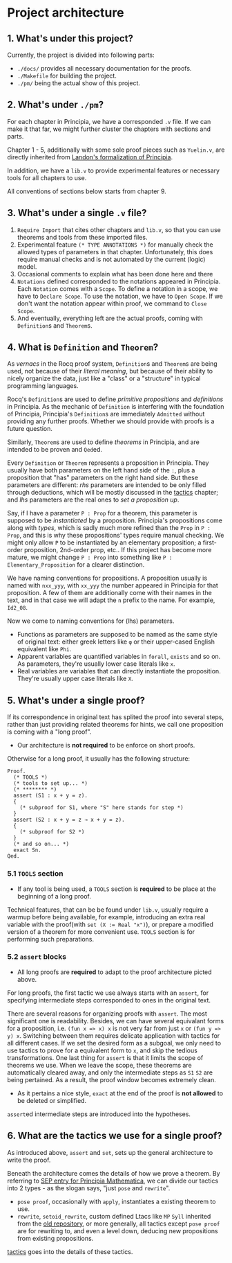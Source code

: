 # Project architecture

## 1. What's under this project?
Currently, the project is divided into following parts:
- `./docs/` provides all necessary documentation for the proofs.
- `./Makefile` for building the project.
- `./pm/` being the actual show of this project. 

## 2. What's under `./pm`?
For each chapter in Principia, we have a corresponded `.v` file. If we can make it that far, we might further cluster the chapters with sections and parts.

Chapter 1 - 5, additionally with some sole proof pieces such as `Yuelin.v`, are directly inherited from [Landon's formalization of Principia](https://github.com/LogicalAtomist/principia).

In addition, we have a `lib.v` to provide experimental features or necessary tools for all chapters to use.

All conventions of sections below starts from chapter 9.

## 3. What's under a single `.v` file?
1. `Require Import` that cites other chapters and `lib.v`, so that you can use theorems and tools from these imported files.
2. Experimental feature `(* TYPE ANNOTATIONS *)` for manually check the allowed types of parameters in that chapter. Unfortunately, this does require manual checks and is not automated by the current (logic) model.
3. Occasional comments to explain what has been done here and there
4. `Notations` defined corresponded to the notations appeared in Principia. Each `Notation` comes with a `Scope`. To define a notation in a scope, we have to `Declare Scope`. To use the notation, we have to `Open Scope`. If we don't want the notation appear within proof, we command to `Close Scope`.
5. And eventually, everything left are the actual proofs, coming with `Definition`s and `Theorem`s.

## 4. What is `Definition` and `Theorem`?
As *vernacs* in the Rocq proof system, `Definition`s and `Theorem`s are being used, not because of their *literal meaning*, but because of their ability to nicely organize the data, just like a "class" or a "structure" in typical programming languages.

Rocq's `Definition`s are used to define *primitive propositions* and *definitions* in Principia. As the mechanic of `Definition` is interfering with the foundation of Principia, Principia's `Definition`s are immediately `Admitted` without providing any further proofs. Whether we should provide with proofs is a future question.

Similarly, `Theorem`s are used to define *theorems* in Principia, and are intended to be proven and `Qed`ed.

Every `Definition` or `Theorem` represents a proposition in Principia. They usually have both parameters on the left hand side of the `:`, plus a proposition that "has" parameters on the right hand side. But these parameters are different: *rhs* parameters are intended to be only filled through deductions, which will be mostly discussed in the [tactics](./3_tactics.md) chapter; and *lhs* parameters are the real ones to *set a proposition up*.

Say, if I have a parameter `P : Prop` for a theorem, this parameter is supposed to be *instantiated* by a proposition. Principia's propositions come along with *types*, which is sadly much more refined than the `Prop` in `P : Prop`, and this is why these propositions' types require manual checking. We might only allow `P` to be instantiated by an elementary proposition; a first-order proposition, 2nd-order prop, etc.. If this project has become more mature, we might change `P : Prop` into something like `P : Elementary_Proposition` for a clearer distinction.

We have naming conventions for propositions. A proposition usually is named with `nxx_yyy`, with `xx_yyy` the number appeared in Principia for that proposition. A few of them are additionally come with their names in the text, and in that case we will adapt the `n` prefix to the name. For example, `Id2_08`. 

Now we come to naming conventions for (lhs) parameters.
- Functions as parameters are supposed to be named as the same style of original text: either greek letters like `φ` or their upper-cased English equivalent like `Phi`.
- Apparent variables are quantified variables in `forall`, `exists` and so on. As parameters, they're usually lower case literals like `x`.
- Real variables are variables that can directly instantiate the proposition. They're usually upper case literals like `X`.

## 5. What's under a single proof?
If its correspondence in original text has splited the proof into several steps, rather than just providing related theorems for hints, we call one proposition is coming with a "long proof". 

- Our architecture is **not required** to be enforce on short proofs.

Otherwise for a long proof, it usually has the following structure:
```Coq
Proof.
  (* TOOLS *)
  (* tools to set up... *)
  (* ******** *)
  assert (S1 : x + y = z).
  {
    (* subproof for S1, where "S" here stands for step *)
  }
  assert (S2 : x + y = z → x + y = z).
  {
    (* subproof for S2 *)
  }
  (* and so on... *)
  exact Sn.
Qed.

```

### 5.1 `TOOLS` section
- If any tool is being used, a `TOOLS` section is **required** to be place at the beginning of a long proof.

Technical features, that can be be found under `lib.v`, usually require a warmup before being available, for example, introducing an extra real variable with the proof(with `set (X := Real "x")`), or prepare a modified version of a theorem for more convenient use. `TOOLS` section is for performing such preparations.

### 5.2 `assert` blocks
- All long proofs are **required** to adapt to the proof architecture picted above.

For long proofs, the first tactic we use always starts with an `assert`, for specifying intermediate steps corresponded to ones in the original text. 

There are several reasons for organizing proofs with `assert`. The most significant one is readability. Besides, we can have several equivalant forms for a proposition, i.e. `(fun x => x) x` is not very far from just `x` or `(fun y => y) x`. Switching between them requires delicate application with tactics for all different cases. If we set the desired form as a subgoal, we only need to use tactics to prove for a equivalent form to `x`, and skip the tedious transformations. One last thing for `assert` is that it limits the scope of theorems we use. When we leave the scope, these theorems are automatically cleared away, and only the intermediate steps as `S1` `S2` are being pertained. As a result, the proof window becomes extremely clean.

- As it pertains a nice style, `exact` at the end of the proof is **not allowed** to be deleted or simplified.

`assert`ed intermediate steps are introduced into the hypotheses.

## 6. What are the tactics we use for a single proof?

As introduced above, `assert` and `set`, sets up the general architecture to write the proof.

Beneath the architecture comes the details of how we prove a theorem. By referring to [SEP entry for Principia Mathematica](https://plato.stanford.edu/entries/principia-mathematica/), we can divide our tactics into 2 types - as the slogan says, "just `pose` and `rewrite`".

- `pose proof`, occasionally with `apply`, instantiates a existing theorem to use.
- `rewrite`, `setoid_rewrite`, custom defined Ltacs like `MP` `Syll` inherited from the [old repository](https://github.com/LogicalAtomist/principia), or more generally, all tactics except `pose proof` are for rewriting to, and even a level down, deducing new propositions from existing propositions.

[tactics](./3_tactics.md) goes into the details of these tactics.

